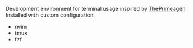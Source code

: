 Development environment for terminal usage inspired by [ThePrimeagen](https://github.com/ThePrimeagen/dev).
Installed with custom configuration:
 - nvim
 - tmux
 - fzf
